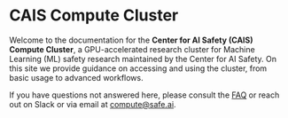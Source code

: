 # CAIS Compute Cluster

Welcome to the documentation for the **Center for AI Safety (CAIS) Compute Cluster**, a GPU-accelerated research cluster for Machine Learning (ML) safety research maintained by the Center for AI Safety. On this site we provide guidance on accessing and using the cluster, from basic usage to advanced workflows.

If you have questions not answered here, please consult the [FAQ](faq.md) or reach out on Slack or via email at [compute@safe.ai](mailto:compute@safe.ai).